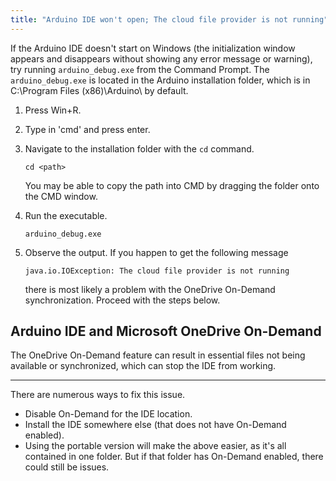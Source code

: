 ```yaml
---
title: "Arduino IDE won't open; The cloud file provider is not running"
---
```


If the Arduino IDE doesn't start on Windows (the initialization window appears and disappears without showing any error message or warning), try running `arduino_debug.exe` from the Command Prompt. The `arduino_debug.exe` is located in the Arduino installation folder, which is in C:\Program Files (x86)\Arduino\ by default.

1. Press Win+R.

2. Type in 'cmd' and press enter.

3. Navigate to the installation folder with the `cd` command.

   ```
   cd <path>
   ```

   You may be able to copy the path into CMD by dragging the folder onto the CMD window.

4. Run the executable.

   ```
   arduino_debug.exe
   ```

5. Observe the output. If you happen to get the following message

   ```
   java.io.IOException: The cloud file provider is not running
   ```

   there is most likely a problem with the OneDrive On-Demand synchronization. Proceed with the steps below.

## Arduino IDE and Microsoft OneDrive On-Demand

The OneDrive On-Demand feature can result in essential files not being available or synchronized, which can stop the IDE from working.

---

There are numerous ways to fix this issue.

* Disable On-Demand for the IDE location.
* Install the IDE somewhere else (that does not have On-Demand enabled).
* Using the portable version will make the above easier, as it's all contained in one folder. But if that folder has On-Demand enabled, there could still be issues.
